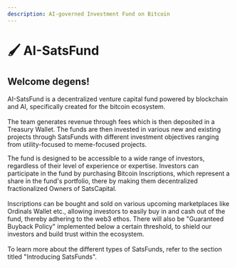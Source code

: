 ```yaml
---
description: AI-governed Investment Fund on Bitcoin
---
```


# 🖌 AI-SatsFund

## Welcome degens!

AI-SatsFund is a decentralized venture capital fund powered by blockchain and AI, specifically created for the bitcoin ecosystem. \
\
The team generates revenue through fees which is then deposited in a Treasury Wallet. The funds are then invested in various new and existing projects through SatsFunds with different investment objectives ranging from utility-focused to meme-focused projects.&#x20;

The fund is designed to be accessible to a wide range of investors, regardless of their level of experience or expertise. Investors can participate in the fund by purchasing Bitcoin Inscriptions, which represent a share in the fund's portfolio, there by making them decentralized fractionalized Owners of SatsCapital. \
\
Inscriptions can be bought and sold on various upcoming marketplaces like Ordinals Wallet etc., allowing investors to easily buy in and cash out of the fund, thereby adhering to the web3 ethos. There will also be "Guaranteed Buyback Policy" implemented below a certain threshold, to shield our investors and build trust within the ecosystem.\
\
To learn more about the different types of SatsFunds, refer to the section titled "Introducing SatsFunds".
